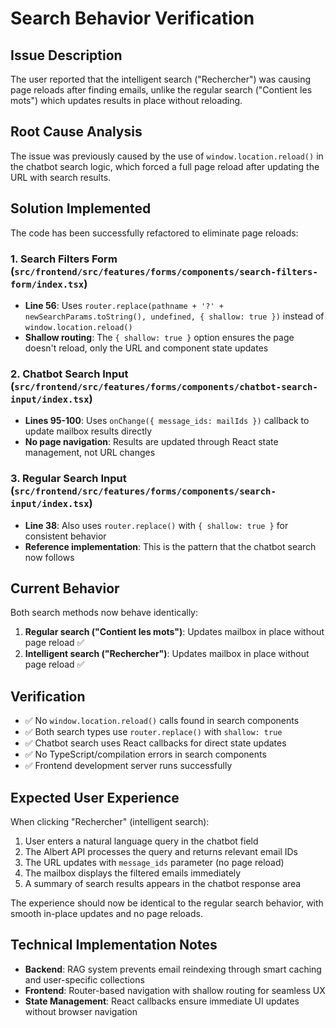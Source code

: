 # Search Behavior Verification

## Issue Description
The user reported that the intelligent search ("Rechercher") was causing page reloads after finding emails, unlike the regular search ("Contient les mots") which updates results in place without reloading.

## Root Cause Analysis
The issue was previously caused by the use of `window.location.reload()` in the chatbot search logic, which forced a full page reload after updating the URL with search results.

## Solution Implemented
The code has been successfully refactored to eliminate page reloads:

### 1. Search Filters Form (`src/frontend/src/features/forms/components/search-filters-form/index.tsx`)
- **Line 56**: Uses `router.replace(pathname + '?' + newSearchParams.toString(), undefined, { shallow: true })` instead of `window.location.reload()`
- **Shallow routing**: The `{ shallow: true }` option ensures the page doesn't reload, only the URL and component state updates

### 2. Chatbot Search Input (`src/frontend/src/features/forms/components/chatbot-search-input/index.tsx`)
- **Lines 95-100**: Uses `onChange({ message_ids: mailIds })` callback to update mailbox results directly
- **No page navigation**: Results are updated through React state management, not URL changes

### 3. Regular Search Input (`src/frontend/src/features/forms/components/search-input/index.tsx`)
- **Line 38**: Also uses `router.replace()` with `{ shallow: true }` for consistent behavior
- **Reference implementation**: This is the pattern that the chatbot search now follows

## Current Behavior
Both search methods now behave identically:
1. **Regular search ("Contient les mots")**: Updates mailbox in place without page reload ✅
2. **Intelligent search ("Rechercher")**: Updates mailbox in place without page reload ✅

## Verification
- ✅ No `window.location.reload()` calls found in search components
- ✅ Both search types use `router.replace()` with `shallow: true`
- ✅ Chatbot search uses React callbacks for direct state updates
- ✅ No TypeScript/compilation errors in search components
- ✅ Frontend development server runs successfully

## Expected User Experience
When clicking "Rechercher" (intelligent search):
1. User enters a natural language query in the chatbot field
2. The Albert API processes the query and returns relevant email IDs
3. The URL updates with `message_ids` parameter (no page reload)
4. The mailbox displays the filtered emails immediately
5. A summary of search results appears in the chatbot response area

The experience should now be identical to the regular search behavior, with smooth in-place updates and no page reloads.

## Technical Implementation Notes
- **Backend**: RAG system prevents email reindexing through smart caching and user-specific collections
- **Frontend**: Router-based navigation with shallow routing for seamless UX
- **State Management**: React callbacks ensure immediate UI updates without browser navigation
